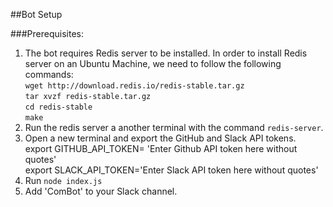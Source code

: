 ##Bot Setup

###Prerequisites:
1) The bot requires Redis server to be installed. In order to install Redis server on an Ubuntu Machine, we need to follow the following commands:  
`wget http://download.redis.io/redis-stable.tar.gz`  
`tar xvzf redis-stable.tar.gz`  
`cd redis-stable`  
`make`   
2) Run the redis server a another terminal with the command `redis-server`.   
3) Open a new terminal and export the GitHub and Slack API tokens.   
export GITHUB_API_TOKEN= 'Enter Github API token here without quotes'   
export SLACK_API_TOKEN='Enter Slack API token here without quotes'   
4) Run `node index.js`
5) Add 'ComBot' to your Slack channel.

